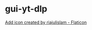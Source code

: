 # gui-yt-dlp





<a href="https://www.flaticon.com/free-icons/add" title="add icons">Add icon created by riajulislam - Flaticon</a>
